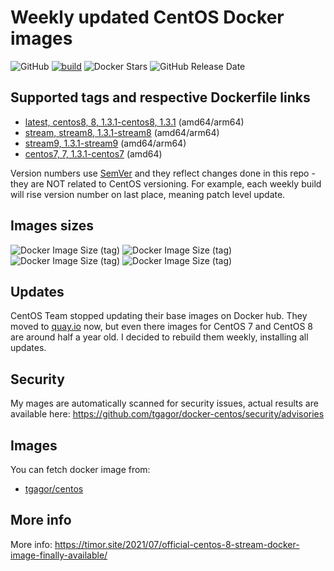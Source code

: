 Weekly updated CentOS Docker images
===================================

![GitHub](https://img.shields.io/github/license/tgagor/docker-centos)
[![build](https://github.com/tgagor/docker-centos/actions/workflows/build.yml/badge.svg?branch=master)](https://github.com/tgagor/docker-centos/actions/workflows/build.yml)
![Docker Stars](https://img.shields.io/docker/stars/tgagor/centos)
![GitHub Release Date](https://img.shields.io/github/release-date/tgagor/docker-centos)

## Supported tags and respective Dockerfile links

* [latest, centos8, 8, 1.3.1-centos8, 1.3.1](https://github.com/tgagor/docker-centos/blob/master/centos8/Dockerfile) (amd64/arm64)
* [stream, stream8, 1.3.1-stream8](https://github.com/tgagor/docker-centos/blob/master/centos8/Dockerfile) (amd64/arm64)
* [stream9, 1.3.1-stream9](https://github.com/tgagor/docker-centos/blob/master/centos8/Dockerfile) (amd64/arm64)
* [centos7, 7, 1.3.1-centos7](https://github.com/tgagor/docker-centos/blob/master/centos7/Dockerfile) (amd64)

Version numbers use [SemVer](https://semver.org) and they reflect changes done in this repo - they are NOT related to CentOS versioning. For example, each weekly build will rise version number on last place, meaning patch level update.


## Images sizes
![Docker Image Size (tag)](https://img.shields.io/docker/image-size/tgagor/centos/7?label=centos%3A7%20size)
![Docker Image Size (tag)](https://img.shields.io/docker/image-size/tgagor/centos/8?label=centos%3A8%20size)
![Docker Image Size (tag)](https://img.shields.io/docker/image-size/tgagor/centos/stream8?label=centos%3Astream8%20size)
![Docker Image Size (tag)](https://img.shields.io/docker/image-size/tgagor/centos/stream9?label=centos%3Astream9%20size)

## Updates

CentOS Team stopped updating their base images on Docker hub.  They moved to [quay.io](https://quay.io/repository/centos/centos?tab=tags) now, but even there images for CentOS 7 and CentOS 8 are around half a year old. I decided to rebuild them weekly, installing all updates.

## Security
My mages are automatically scanned for security issues, actual results are available here: https://github.com/tgagor/docker-centos/security/advisories

## Images
You can fetch docker image from:
* [tgagor/centos](https://hub.docker.com/r/tgagor/centos)

## More info

More info: https://timor.site/2021/07/official-centos-8-stream-docker-image-finally-available/
